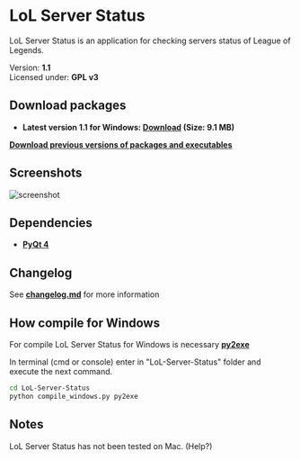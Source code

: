LoL Server Status
===============================================================================
LoL Server Status is an application for checking servers status of
League of Legends.

Version: **1.1**<br />
Licensed under: **GPL v3**

Download packages
------------------------------------------------------------------------------
- **Latest version 1.1 for Windows: [Download](https://github.com/LuqueDaniel/LoL-Server-Status/blob/master/packages/1.1/LoL_Server_Status_Windows_1.1.zip?raw=true) (Size: 9.1 MB)**

**[Download previous versions of packages and executables](https://github.com/LuqueDaniel/LoL-Server-Status/tree/master/packages)**

Screenshots
------------------------------------------------------------------------------
![screenshot](https://raw.github.com/LuqueDaniel/LoL-Server-Status/master/screenshots/main_window.png)

Dependencies
------------------------------------------------------------------------------
- **[PyQt 4](http://www.riverbankcomputing.co.uk/software/pyqt/download)**

Changelog
------------------------------------------------------------------------------
See **[changelog.md](https://github.com/LuqueDaniel/LoL-Server-Status/blob/master/changelog.md)** for more information

How compile for Windows
------------------------------------------------------------------------------
For compile LoL Server Status for Windows is necessary **[py2exe](http://www.py2exe.org/)**

In terminal (cmd or console) enter in "LoL-Server-Status" folder and execute the next command.

```bash
cd LoL-Server-Status
python compile_windows.py py2exe
```

Notes
-----------------------------------------------------------------------------
LoL Server Status has not been tested on Mac. (Help?)


